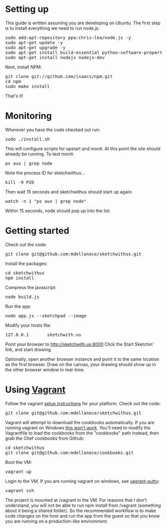 # Setting up

This guide is written assuming you are developing on Ubuntu. The first step is to install everything we need to run node.js:

<pre>
sudo add-apt-repository ppa:chris-lea/node.js -y
sudo apt-get update -y
sudo apt-get upgrade -y
sudo apt-get install build-essential python-software-properties libssl-dev libreadline-dev git-core curl libcairo2-dev -y
sudo apt-get install nodejs nodejs-dev
</pre>

Next, install NPM:

<pre>
git clone git://github.com/isaacs/npm.git
cd npm
sudo make install
</pre>

That's it!

# Monitoring

Wherever you have the code checked out run:

<pre>
sudo ./install.sh
</pre>

This will configure scripts for upstart and monit. At this point
the site should already be running. To test monit:

<pre>
ps aux | grep node
</pre>

Note the process ID for sketchwithus...

<pre>
kill -9 PID
</pre>

Then wait 15 seconds and sketchwithus should start up again:

<pre>
watch -n 1 "ps aux | grep node"
</pre>

Within 15 seconds, node should pop up into the list.

# Getting started

Check out the code:

<pre>
git clone git@github.com:mdellanoce/sketchwithus.git
</pre>

Install the packages:

<pre>
cd sketchwithus
npm install
</pre>

Compress the javascript:

<pre>
node build.js
</pre>

Run the app:

<pre>
node app.js --sketchpad --image
</pre>

Modify your hosts file:

<pre>
127.0.0.1       sketchwith.us
</pre>

Point your browser to http://sketchwith.us:8000
Click the Start Sketchin' link, and start drawing.

Optionally, open another browser instance and point it to the same location as the first browser.
Draw on the canvas, your drawing should show up in the other browser window in real-time.

# Using [Vagrant](http://vagrantup.com)

Follow the vagrant [setup instructions](http://vagrantup.com/docs/getting-started/index.html) for your platform.
Check out the code:

<pre>
git clone git@github.com:mdellanoce/sketchwithus.git
</pre>

Vagrant will attempt to download the cookbooks automatically. If you are running vagrant on Windows
[this won't work](https://github.com/mitchellh/vagrant/issues/532). You'll need to modify the Vagrantfile to
load the cookbooks from the "cookbooks" path instead, then grab the Chef cookbooks from Github:

<pre>
cd sketchwithus
git clone git@github.com:mdellanoce/cookbooks.git
</pre>

Boot the VM:

<pre>
vagrant up
</pre>

Login to the VM. If you are running vagrant on windows, see [vagrant-putty](https://github.com/mdellanoce/vagrant-putty):

<pre>
vagrant ssh
</pre>

The project is mounted at /vagrant in the VM. For reasons that I don't understand, you will not be able to run
npm install from /vagrant (something about it being a shared folder). So the recommended workflow is to make
code changes on the host and run the app from the guest so that you know you are running on a production-like
environment.
